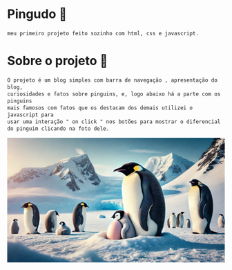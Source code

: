 # Pingudo 🐧
    meu primeiro projeto feito sozinho com html, css e javascript.

# Sobre o projeto  :open_book:
    O projeto é um blog simples com barra de navegação , apresentação do blog,
    curiosidades e fatos sobre pinguins, e, logo abaixo há a parte com os pinguins
    mais famosos com fatos que os destacam dos demais utilizei o javascript para
    usar uma interação " on click " nos botões para mostrar o diferencial do pinguim clicando na foto dele.
    
<img src="https://github.com/renantleite/Pingudo/blob/main/Pingudo.jpg" alt="Pinguins imperiaris">